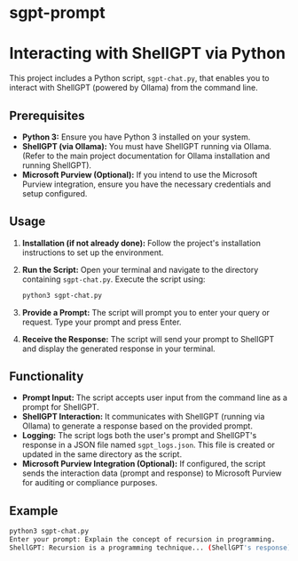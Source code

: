 # sgpt-prompt

# Interacting with ShellGPT via Python

This project includes a Python script, `sgpt-chat.py`, that enables you to interact with ShellGPT (powered by Ollama) from the command line.

## Prerequisites

* **Python 3:** Ensure you have Python 3 installed on your system.
* **ShellGPT (via Ollama):** You must have ShellGPT running via Ollama. (Refer to the main project documentation for Ollama installation and running ShellGPT).
* **Microsoft Purview (Optional):** If you intend to use the Microsoft Purview integration, ensure you have the necessary credentials and setup configured.

## Usage

1.  **Installation (if not already done):** Follow the project's installation instructions to set up the environment.

2.  **Run the Script:** Open your terminal and navigate to the directory containing `sgpt-chat.py`. Execute the script using:

    ```bash
    python3 sgpt-chat.py
    ```

3.  **Provide a Prompt:** The script will prompt you to enter your query or request. Type your prompt and press Enter.

4.  **Receive the Response:** The script will send your prompt to ShellGPT and display the generated response in your terminal.

## Functionality

* **Prompt Input:** The script accepts user input from the command line as a prompt for ShellGPT.
* **ShellGPT Interaction:** It communicates with ShellGPT (running via Ollama) to generate a response based on the provided prompt.
* **Logging:** The script logs both the user's prompt and ShellGPT's response in a JSON file named `sgpt_logs.json`. This file is created or updated in the same directory as the script.
* **Microsoft Purview Integration (Optional):** If configured, the script sends the interaction data (prompt and response) to Microsoft Purview for auditing or compliance purposes.

## Example

```bash
python3 sgpt-chat.py
Enter your prompt: Explain the concept of recursion in programming.
ShellGPT: Recursion is a programming technique... (ShellGPT's response)